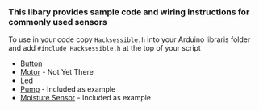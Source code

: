 ### This libary provides sample code and wiring instructions for commonly used sensors

To use in your code copy ```Hacksessible.h``` into your Arduino libraris folder and add
```#include Hacksessible.h``` at the top of your script

* [Button](Button/README.md)
* [Motor]() - Not Yet There
* [Led](LED/LED.h)
* [Pump](Pump/Pump.h) - Included as example
* [Moisture Sensor](MoistureSensor/MoistureSensor.h) - Included as example
